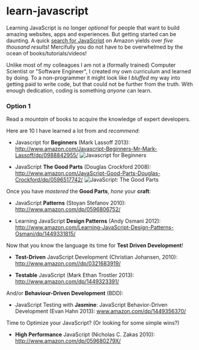 learn-javascript
================

Learning JavaScript is no longer *optional* for people that want to build
amazing websites, apps and experiences. But getting started can be daunting.
A quick 
[search for JavaScript](http://www.amazon.com/s/ref=nb_sb_noss_1?url=search-alias%3Dstripbooks&field-keywords=javascript) 
on Amazon yields over *five thousand results*! Mercifully you do not have 
to be overwhelmed by the ocean of books/tutorials/videos!

Unlike most of my colleagues I am not a (formally trained) Computer Scientist
or "Software Engineer", I created my own curriculum and learned by doing.
To a non-programmer it might look like I *bluffed* my way into getting paid
to write code, but that could not be further from the truth. 
With enough dedication, coding is something *anyone* can learn.


### Option 1

Read a *mountain* of books to acquire the knowledge of expert developers.

Here are 10 I have learned a lot from and *recommend*:

- Javascript for **Beginners** (Mark Lassoff 2013):
http://www.amazon.com/Javascript-Beginners-Mr-Mark-Lassoff/dp/0988842955/
![Javascript for Beginners](http://ecx.images-amazon.com/images/I/51%2B0LwpmLqL._SY344_PJlook-inside-v2,TopRight,1,0_SH20_BO1,204,203,200_.jpg "Javascript for Beginners")

- JavaScript **The Good Parts** (Douglas Crockford 2008): 
http://www.amazon.com/JavaScript-Good-Parts-Douglas-Crockford/dp/0596517742/
![JavaScript: The Good Parts](http://ecx.images-amazon.com/images/I/51gdVAEfPUL._BO2,204,203,200_PIsitb-sticker-arrow-click,TopRight,35,-76_AA300_SH20_OU01_.jpg "JavaScript: The Good Parts")


Once you have *mastered* the **Good Parts**, *hone* your **craft**:

- JavaScript **Patterns** (Stoyan Stefanov 2010): 
http://www.amazon.com/dp/0596806752/

- Learning JavaScript **Design Patterns** (Andy Osmani 2012):
http://www.amazon.com/Learning-JavaScript-Design-Patterns-Osmani/dp/1449331815/

Now that you know the language its time for **Test Driven Development**!

- **Test-Driven** JavaScript Development (Christian Johansen, 2010):
http://www.amazon.com//dp/0321683919/  

- **Testable** JavaScript (Mark Ethan Trostler 2013): 
http://www.amazon.com/dp/1449323391/

And/or **Behaviour-Driven Development** (BDD):

- JavaScript Testing with **Jasmine**: JavaScript Behavior-Driven Development
(Evan Hahn 2013): www.amazon.com/dp/1449356370/


Time to Optimize your JavaScript? (Or looking for some simple wins?)

- **High Performance** JavaScript (Nicholas C. Zakas 2010):
http://www.amazon.com/dp/059680279X/




